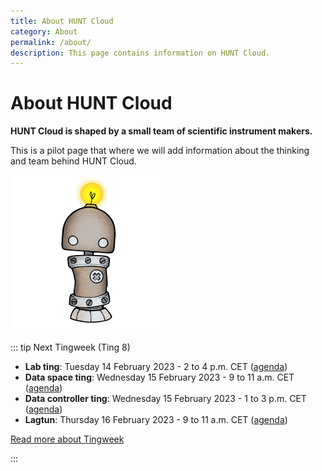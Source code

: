 ```yaml
---
title: About HUNT Cloud
category: About
permalink: /about/
description: This page contains information on HUNT Cloud. 
---
```


# About HUNT Cloud

**HUNT Cloud is shaped by a small team of scientific instrument makers.**

This is a pilot page that where we will add information about the thinking and team behind HUNT Cloud.

!["Illustration of small centien robot made of metal with shiny lightbulb on top of its head."](../images/hunt-cloud_bot_250_3.png)

::: tip Next Tingweek (Ting 8)

- **Lab ting**: Tuesday 14 February 2023 - 2 to 4 p.m. CET ([agenda](https://assets.hdc.ntnu.no/assets/tingweek/hunt-cloud-tingweek8-labting-agenda.pdf))
- **Data space ting**: Wednesday 15 February 2023 - 9 to 11 a.m. CET ([agenda](https://assets.hdc.ntnu.no/assets/tingweek/hunt-cloud-tingweek8-dataspaceting-agenda.pdf))
- **Data controller ting**: Wednesday 15 February 2023 - 1 to 3 p.m. CET ([agenda](https://assets.hdc.ntnu.no/assets/tingweek/hunt-cloud-tingweek8-datacontrollerting-agenda.pdf))
- **Lagtun**: Thursday 16 February 2023 - 9 to 11 a.m. CET ([agenda](https://assets.hdc.ntnu.no/assets/tingweek/hunt-cloud-tingweek8-lagtun-agenda.pdf))

[Read more about Tingweek](/govern-science/tingweek/)

:::


